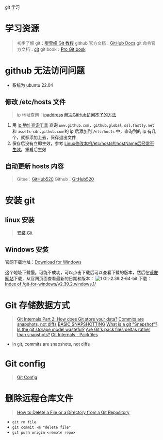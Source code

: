 ﻿git 学习

# 学习资源
> 初步了解 git：[廖雪峰 Git 教程](https://www.liaoxuefeng.com/wiki/896043488029600)
> github 官方文档：[GitHub Docs](https://docs.github.com/en/get-started/quickstart/set-up-git)
> git 命令官方文档：[git](https://git-scm.com/docs/)
> git book：[Pro Git book](https://git-scm.com/book/en/v2)



# github 无法访问问题
- 系统为 ubuntu 22.04

## 修改 /etc/hosts 文件
> ip 地址查询：[ipaddress](https://www.ipaddress.com/)
> [解决GitHub访问不了的方法](https://note.dolyw.com/other/02-Github-Failure.html)

1. 用 [ip 地址查询工具](https://www.ipaddress.com/) 查询 `www.github.com`，`github.global.ssl.fastly.net` 和 `assets-cdn.github.com` 的 ip 后添加到 `/etc/hosts` 中，查询到的 ip 有几个，就都添加上去，保存退出文件
2. 保存后没有立即生效，参考 [Linux修改本机/etc/hosts的hostName后经常不生效](https://blog.csdn.net/hguisu/article/details/49278355)，重启后生效

## 自动更新 hosts 内容
> Gitee：[GitHub520](https://gitee.com/snow2zhou/GitHub520)
> Github：[GitHub520](https://github.com/521xueweihan/GitHub520)


# 安装 git
## linux 安装
> [安装 Git](https://www.liaoxuefeng.com/wiki/896043488029600/896067074338496)

## Windows 安装
官网下载地址：[Download for Windows](https://git-scm.com/download/win)

这个地址下载慢，可能不成功，可以点击下载后可以查看下载的版本，然后在[镜像网站](https://registry.npmmirror.com/binary.html?path=git-for-windows/)下载，从官网页面查看最新的日期和版本：
![1](https://img-blog.csdnimg.cn/fb9fc2812f6b4c7f80f2065b155fb357.png)
Git-2.39.2-64-bit 下载：[Index of /git-for-windows/v2.39.2.windows.1/](https://registry.npmmirror.com/binary.html?path=git-for-windows/v2.39.2.windows.1/)



# Git 存储数据方式
> [Git Internals Part 2: How does Git store your data?](https://www.developernation.net/blog/git-internals-how-does-git-store-your-data)
> [Commits are snapshots, not diffs](https://github.blog/2020-12-17-commits-are-snapshots-not-diffs/)
> [BASIC SNAPSHOTTING](http://git.github.io/git-reference/basic/)
> [What is a git "Snapshot"?](https://stackoverflow.com/questions/4964099/what-is-a-git-snapshot)
> [Is the git storage model wasteful?](https://stackoverflow.com/questions/7321360/is-the-git-storage-model-wasteful)
> [Are Git's pack files deltas rather than snapshots?](https://stackoverflow.com/questions/5176225/are-gits-pack-files-deltas-rather-than-snapshots)
> [Git Internals - Packfiles](https://git-scm.com/book/en/v2/Git-Internals-Packfiles)


- In git, commits are snapshots, not diffs


# Git config
> [Git Config](https://www.gitkraken.com/learn/git/git-config)






# 删除远程仓库文件
> [How to Delete a File or a Directory from a Git Repository](https://www.w3docs.com/snippets/git/how-to-delete-a-file-from-a-git-repository.html)


- `git rm file`
- `git commit -m "delete file"`
- `git push origin <remote repo>`